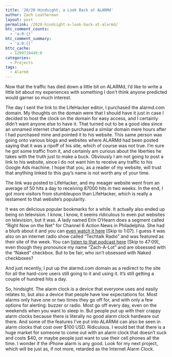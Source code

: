 ```yaml
---
title: '20/20 Hindsight, a Look Back at ALARMd'
author: Zach Leatherman
layout: post
permalink: /2020-hindsight-a-look-back-at-alarmd/
btc_comment_counts:
  - 'a:0:{}'
btc_comment_summary:
  - 'a:0:{}'
bttc_cache:
  - 1299719449:0
categories:
  - Projects
tags:
  - Alarmd
---
```


Now that the traffic has died down a little bit on ALARMd, I’d like to write a little bit about my experiences with something I don’t think anyone predicted would garner so much interest.

The day I sent the link to the LifeHacker editor, I purchased the alarmd.com domain. My thoughts on the domain were that I should have it just in case I decided to host the clock on the domain for easy access, and I certainly didn’t want anyone else to have it. That turned out to be a good idea since an unnamed internet charlatan purchased a similar domain mere hours after I had purchased mine and pointed it to his website. This same person was going onto various blogs and websites where ALARMd had been posted saying that it was a ripoff of his site, which of course was not true. I’m sure he got some traffic from it, and certainly am curious about the liberties he takes with the truth just to make a buck. Obviously I am not going to post a link to his website, since I do not want him to receive any traffic to his Google Ads machine. I hope that you, as a reader of my website, will trust that anything linked to this guy’s name is not worth any of your time.

The link was posted to LifeHacker, and my meager website went from an average of 50 hits a day to receiving 87000 hits in two weeks. In the end, I got more visitors from stumbleupon than LifeHacker, which is really a testament to that website’s popularity.

It was on delicious popular bookmarks for a while. It actually also ended up being on television. I know, I know, it seems ridiculous to even put websites on television, but it was. A lady named Erin O’Hearn does a segment called “Right Now on the Net” for Channel 6 Action News in Philadelphia. She had a blurb about it and you can [even watch it here][1] [Skip to 1:07]. I guess it was also on an internet radio show called “Techtalk Radio” and was featured as their site of the week. You can [listen to that podcast here][2] [Skip to 47:09], even though they pronounce my name “Zach-A-Lot” and are obsessed with the “Naked” checkbox. But to be fair, who isn’t obsessed with Naked checkboxes?

 [1]: http://rightnow.6abc.com/2007/06/great-discoveri.html
 [2]: http://www.techtalkradio.com/podcast/07152007.mp3

And just recently, I put up the alarmd.com domain as a redirect to the site for all the hard-core users still going to it and using it. It’s still getting a couple of hundred hits a day. 

So, hindsight. The alarm clock is a device that everyone uses and easily relates to, but also a device that people have low expectations for. Most alarms only have one or two times they go off for, and with only a few options for alerting: buzzer or radio. Most go off every day, even on the weekends when you want to sleep in. But people put up with their crappy alarm clocks because there is literally no good alarm clock hardware out there. And some of the features I’ve put into ALARMd can also be seen in alarm clocks that cost over $100 USD. Ridiculous. I would bet that there is a huge market for someone to come out with an alarm clock that doesn’t suck and costs $40, or maybe people just want to use their cell phones all the time. I wonder if the iPhone alarm is any good. Look for my next project, which will be just as, if not more, retarded as the Internet Alarm Clock.